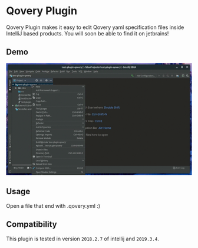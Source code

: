 # Qovery Plugin
Qovery Plugin makes it easy to edit Qovery yaml specification files inside IntelliJ based products. You will soon be able to find it on jetbrains!

## Demo 
![Demo of the plugin](.github/plugin-demo.gif)

## Usage
Open a file that end with .qovery.yml :)

## Compatibility
This plugin is tested in version `2018.2.7` of intellij and `2019.3.4`.

